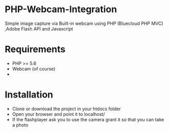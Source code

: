 # PHP-Webcam-Integration
Simple image capture via Built-in webcam using PHP (Bluecloud PHP MVC) ,Adobe Flash API and Javascript

# Requirements
* PHP >= 5.6
* Webcam (of course)
*

# Installation

* Clone or download the project in your htdocs folder
* Open your browser and point it to localhost/<project folder>
* If the flashplayer ask you to use the camera grant it so that you can take a photo
